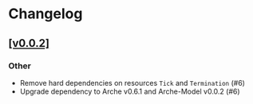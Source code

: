 # Changelog

## [[v0.0.2]](https://github.com/mlange-42/arche-pixel/compare/v0.0.1...v0.0.2)

### Other

* Remove hard dependencies on resources `Tick` and `Termination` (#6)
* Upgrade dependency to Arche v0.6.1 and Arche-Model v0.0.2 (#6)
